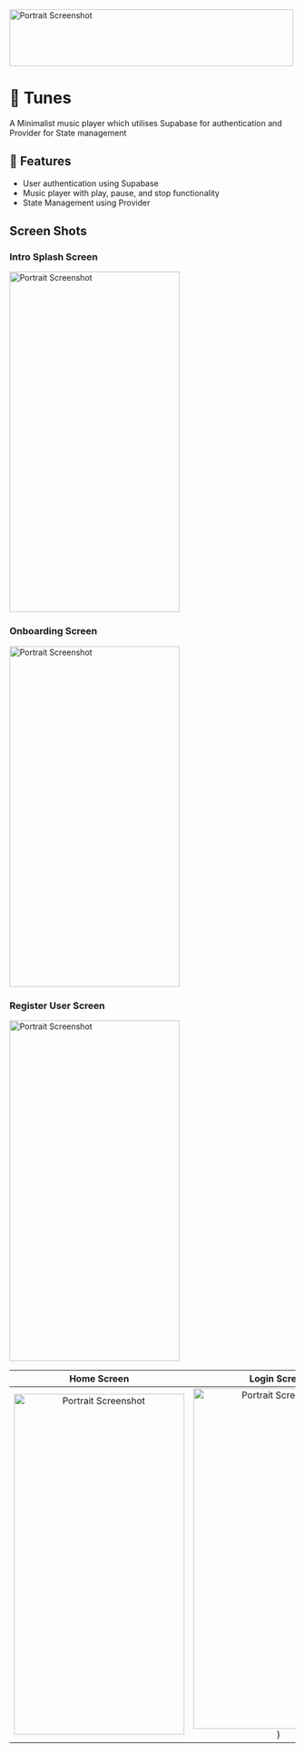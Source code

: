 <img src="https://github.com/user-attachments/assets/f51758bb-5896-4277-a2ed-f1c9652569e9" alt="Portrait Screenshot" width="500" height="100"/>

# 📱 Tunes 

A Minimalist music player which utilises Supabase for authentication and Provider for State management

## 🚀 Features

- User authentication using Supabase
- Music player with play, pause, and stop functionality
- State Management using Provider

## Screen Shots

### Intro Splash Screen
<img src="https://github.com/user-attachments/assets/4cd6fa32-1c5e-40ec-8eee-912b5940a401" alt="Portrait Screenshot" width="300" height="600"/>

### Onboarding Screen
<img src="https://github.com/user-attachments/assets/ae1bc764-4618-42f5-9ed1-381c76b6a1f8" alt="Portrait Screenshot" width="300" height="600"/>

### Register User Screen
<img src="https://github.com/user-attachments/assets/3448631e-683a-47b6-bca8-22a93a658d62" alt="Portrait Screenshot" width="300" height="600"/>


| Home Screen | Login Screen | Settings Screen |
|:-----------:|:------------:|:---------------:|
| <img src="https://github.com/user-attachments/assets/4cd6fa32-1c5e-40ec-8eee-912b5940a401" alt="Portrait Screenshot" width="300" height="600"/> | <img src="https://github.com/user-attachments/assets/ae1bc764-4618-42f5-9ed1-381c76b6a1f8" alt="Portrait Screenshot" width="300" height="600"/>) | <img src="https://github.com/user-attachments/assets/3448631e-683a-47b6-bca8-22a93a658d62" alt="Portrait Screenshot" width="300" height="600"/> |
